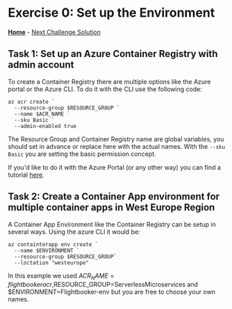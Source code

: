 # Exercise 0: Set up the Environment

**[Home](../README.md)** - [Next Challenge Solution](01-Build-and-push-locally-solution.md)

## Task 1: Set up an Azure Container Registry with admin account

To create a Container Registry there are multiple options like the Azure portal or the Azure CLI. To do it with the CLI use the following code:

```
az acr create `
  --resource-group $RESOURCE_GROUP `
  --name $ACR_NAME `
  --sku Basic `
  --admin-enabled true
```
The Resource Group and Container Registry name are global variables, you should set in advance or replace here with the actual names. 
With the 
`--sku Basic`
you are setting the basic permission concept.

If you'd like to do it with the Azure Portal (or any other way) you can find a tutorial [here](https://learn.microsoft.com/en-us/azure/container-registry/container-registry-get-started-portal?tabs=azure-cli).

## Task 2: Create a Container App environment for multiple container apps in West Europe Region

A Container App Environment like the Container Registry can be setup in several ways. Using the azure CLI it would be:

```
az containterapp env create `
  --name $ENVIRONMENT `
  --resource-group $RESOURCE_GROUP`
  --loctation "westeurope"
```

In this example we used $ACR_NAME=flightbookeracr,$RESOURCE_GROUP=ServerlessMicroservices and $ENVIRONMENT=Flightbooker-env but you are free to choose your own names.
